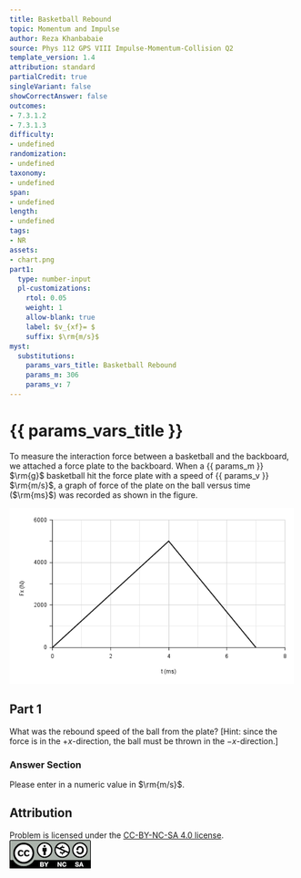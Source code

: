 ```yaml
---
title: Basketball Rebound
topic: Momentum and Impulse
author: Reza Khanbabaie
source: Phys 112 GPS VIII Impulse-Momentum-Collision Q2
template_version: 1.4
attribution: standard
partialCredit: true
singleVariant: false
showCorrectAnswer: false
outcomes:
- 7.3.1.2
- 7.3.1.3
difficulty:
- undefined
randomization:
- undefined
taxonomy:
- undefined
span:
- undefined
length:
- undefined
tags:
- NR
assets:
- chart.png
part1:
  type: number-input
  pl-customizations:
    rtol: 0.05
    weight: 1
    allow-blank: true
    label: $v_{xf}= $
    suffix: $\rm{m/s}$
myst:
  substitutions:
    params_vars_title: Basketball Rebound
    params_m: 306
    params_v: 7
---
```

# {{ params_vars_title }}
To measure the interaction force between a basketball and the backboard, we attached a force plate to the backboard. When a {{ params_m }} $\rm{g}$ basketball hit the force plate with a speed of {{ params_v }} $\rm{m/s}$, a graph of force of the plate on the ball versus time ($\rm{ms}$) was recorded as shown in the figure.

<img src="chart.png" alt="A graph where time is measured in milliseconds along the x-axis, and Force sub x is measured in Newtons along the y-axis. The force increases linearly from (0,0) to (4,5000), and then decreases linearly from (4,5000) to (7,0), forming a triangle." width=500>

## Part 1

What was the rebound speed of the ball from the plate? \[Hint: since the force is in the $+x$-direction, the ball must be thrown in the $-x$-direction.\]

### Answer Section

Please enter in a numeric value in $\rm{m/s}$.

## Attribution

Problem is licensed under the [CC-BY-NC-SA 4.0 license](https://creativecommons.org/licenses/by-nc-sa/4.0/).<br> ![The Creative Commons 4.0 license requiring attribution-BY, non-commercial-NC, and share-alike-SA license.](https://raw.githubusercontent.com/firasm/bits/master/by-nc-sa.png)